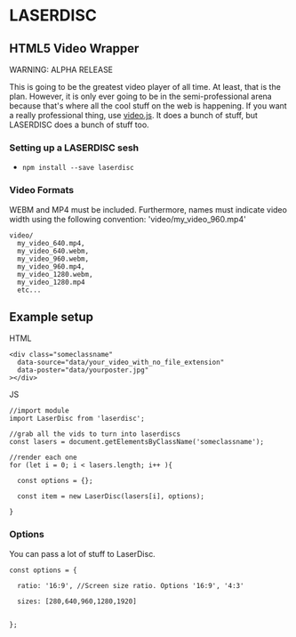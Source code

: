 # LASERDISC
## HTML5 Video Wrapper

WARNING: ALPHA RELEASE

This is going to be the greatest video player of all time. At least, that is the plan. However, it is only ever going to be in the semi-professional arena
because that's where all the cool stuff on the web is happening. If you want a really professional thing, use [video.js](http://videojs.com/). It does 
a bunch of stuff, but LASERDISC does a bunch of stuff too.

### Setting up a LASERDISC sesh
- `npm install --save laserdisc`


### Video Formats
WEBM and MP4 must be included. Furthermore, names must indicate video width using the following convention: 'video/my_video_960.mp4'

```
video/
  my_video_640.mp4,
  my_video_640.webm,
  my_video_960.webm,
  my_video_960.mp4,
  my_video_1280.webm,
  my_video_1280.mp4
  etc...
```



## Example setup

HTML
```
<div class="someclassname"
  data-source="data/your_video_with_no_file_extension"
  data-poster="data/yourposter.jpg"
></div>

```


JS
```
//import module
import LaserDisc from 'laserdisc';

//grab all the vids to turn into laserdiscs
const lasers = document.getElementsByClassName('someclassname');

//render each one
for (let i = 0; i < lasers.length; i++ ){

  const options = {};

  const item = new LaserDisc(lasers[i], options);
  
}
```


### Options

You can pass a lot of stuff to LaserDisc.

```
const options = {
  
  ratio: '16:9', //Screen size ratio. Options '16:9', '4:3'
  
  sizes: [280,640,960,1280,1920]
  
  
};
```



